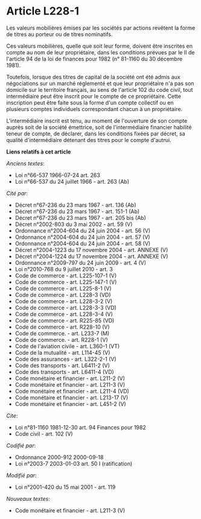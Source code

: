 # Article L228-1

Les valeurs mobilières émises par les sociétés par actions revêtent la forme de titres au porteur ou de titres nominatifs.

Ces valeurs mobilières, quelle que soit leur forme, doivent être inscrites en compte au nom de leur propriétaire, dans les
conditions prévues par le II de l'article 94 de la loi de finances pour 1982 (n° 81-1160 du 30 décembre 1981).

Toutefois, lorsque des titres de capital de la société ont été admis aux négociations sur un marché réglementé et que leur
propriétaire n'a pas son domicile sur le territoire français, au sens de l'article 102 du code civil, tout intermédiaire peut
être inscrit pour le compte de ce propriétaire. Cette inscription peut être faite sous la forme d'un compte collectif ou en
plusieurs comptes individuels correspondant chacun à un propriétaire.

L'intermédiaire inscrit est tenu, au moment de l'ouverture de son compte auprès soit de la société émettrice, soit de
l'intermédiaire financier habilité teneur de compte, de déclarer, dans les conditions fixées par décret, sa qualité
d'intermédiaire détenant des titres pour le compte d'autrui.

**Liens relatifs à cet article**

_Anciens textes_:

  - Loi n°66-537 1966-07-24 art. 263
  - Loi n°66-537 du 24 juillet 1966 - art. 263 (Ab)

_Cité par_:

  - Décret n°67-236 du 23 mars 1967 - art. 136 (Ab)
  - Décret n°67-236 du 23 mars 1967 - art. 151-1 (Ab)
  - Décret n°67-236 du 23 mars 1967 - art. 205 bis (Ab)
  - Décret n°2002-803 du 3 mai 2002 - art. 59 (V)
  - Ordonnance n°2004-604 du 24 juin 2004 - art. 56 (V)
  - Ordonnance n°2004-604 du 24 juin 2004 - art. 57 (V)
  - Ordonnance n°2004-604 du 24 juin 2004 - art. 58 (V)
  - Décret n°2004-1223 du 17 novembre 2004 - art. ANNEXE (V)
  - Décret n°2004-1224 du 17 novembre 2004 - art. ANNEXE (V)
  - Ordonnance n°2009-797 du 24 juin 2009 - art. 4 (V)
  - Loi n°2010-768 du 9 juillet 2010 - art. 3
  - Code de commerce - art. L225-107-1 (V)
  - Code de commerce - art. L225-147-1 (V)
  - Code de commerce - art. L225-8-1 (V)
  - Code de commerce - art. L228-3 (VD)
  - Code de commerce - art. L228-3-2 (V)
  - Code de commerce - art. L228-3-3 (VD)
  - Code de commerce - art. L228-3-4 (V)
  - Code de commerce - art. R225-85 (VD)
  - Code de commerce - art. R228-10 (V)
  - Code de commerce. - art. L233-7 (M)
  - Code de commerce. - art. R228-1 (V)
  - Code de l'aviation civile - art. L360-1 (VT)
  - Code de la mutualité - art. L114-45 (V)
  - Code des assurances - art. L322-2-1 (V)
  - Code des transports - art. L6411-2 (V)
  - Code des transports - art. L6411-4 (VD)
  - Code monétaire et financier - art. L211-2 (V)
  - Code monétaire et financier - art. L211-3 (V)
  - Code monétaire et financier - art. L211-4 (VD)
  - Code monétaire et financier - art. L213-17 (V)
  - Code monétaire et financier - art. L451-2 (V)

_Cite_:

  - Loi n°81-1160 1981-12-30 art. 94 Finances pour 1982
  - Code civil - art. 102 (V)

_Codifié par_:

  - Ordonnance 2000-912 2000-09-18
  - Loi n°2003-7 2003-01-03 art. 50 I (ratification)

_Modifié par_:

  - Loi n°2001-420 du 15 mai 2001 - art. 119

_Nouveaux textes_:

  - Code monétaire et financier - art. L211-3 (V)
